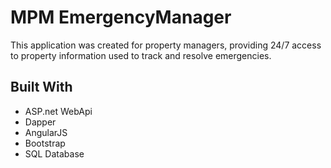 # MPM EmergencyManager

This application was created for property managers, providing 24/7 access to property information used to track and resolve emergencies. 

## Built With

* ASP.net WebApi
* Dapper
* AngularJS
* Bootstrap
* SQL Database
